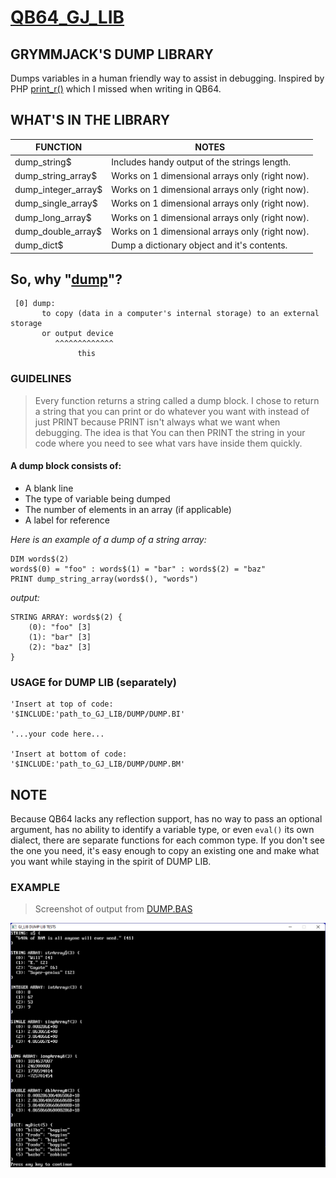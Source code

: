 # [QB64_GJ_LIB](../README.md)
## GRYMMJACK'S DUMP LIBRARY

Dumps variables in a human friendly way to assist in debugging.
Inspired by PHP [print_r()](https://www.php.net/manual/en/function.print-r.php) which I missed when writing in QB64.



## WHAT'S IN THE LIBRARY
| FUNCTION | NOTES |
|----------|-------|
| dump_string$          | Includes handy output of the strings length. |
| dump_string_array$    | Works on 1 dimensional arrays only (right now). |
| dump_integer_array$   | Works on 1 dimensional arrays only (right now). |
| dump_single_array$    | Works on 1 dimensional arrays only (right now). |
| dump_long_array$      | Works on 1 dimensional arrays only (right now). |
| dump_double_array$    | Works on 1 dimensional arrays only (right now). |
| dump_dict$            | Dump a dictionary object and it's contents. |



## So, why "[dump](https://www.merriam-webster.com/dictionary/dump)"?
```
 [0] dump: 
       to copy (data in a computer's internal storage) to an external storage 
       or output device
          ^^^^^^^^^^^^^ 
               this
```


### GUIDELINES
> Every function returns a string called a dump block. I chose to return a string that you can print or do whatever you want with instead of just PRINT because PRINT isn't always what we want when debugging. The idea is that You can then PRINT the string in your code where you need to see what vars have inside them quickly.

#### A dump block consists of:
 - A blank line
 - The type of variable being dumped
 - The number of elements in an array (if applicable)
 - A label for reference

_Here is an example of a dump of a string array:_
```basic
DIM words$(2)
words$(0) = "foo" : words$(1) = "bar" : words$(2) = "baz"
PRINT dump_string_array(words$(), "words")
```

_output:_
```
STRING ARRAY: words$(2) {
    (0): "foo" [3]
    (1): "bar" [3]
    (2): "baz" [3]
}
```



### USAGE for DUMP LIB (separately)
```basic
'Insert at top of code:
'$INCLUDE:'path_to_GJ_LIB/DUMP/DUMP.BI'

'...your code here...

'Insert at bottom of code:
'$INCLUDE:'path_to_GJ_LIB/DUMP/DUMP.BM'
```


## NOTE
Because QB64 lacks any reflection support, has no way to pass an optional
argument, has no ability to identify a variable type, or even `eval()` its
own dialect, there are separate functions for each common type. If you don't
see the one you need, it's easy enough to copy an existing one and make what
you want while staying in the spirit of DUMP LIB.



### EXAMPLE 
> Screenshot of output from [DUMP.BAS](DUMP.BAS)

![](DUMP.png)